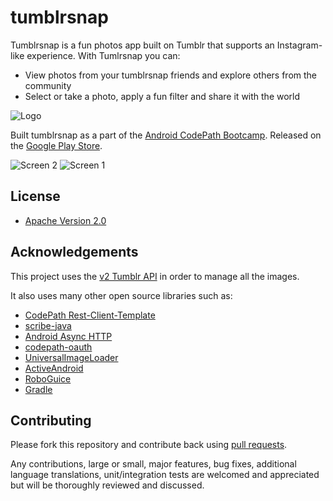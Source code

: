# tumblrsnap

Tumblrsnap is a fun photos app built on Tumblr that supports an Instagram-like experience. With Tumlrsnap you can:

  * View photos from your tumblrsnap friends and explore others from the community
  * Select or take a photo, apply a fun filter and share it with the world

![Logo](http://i.imgur.com/H3vBxl1.png)

Built tumblrsnap as a part of the [Android CodePath Bootcamp](http://thecodepath.com/androidbootcamp). Released on the [Google Play Store](https://play.google.com/store/apps/details?id=ua.com.vassiliev.tumblrclient&hl=en).

![Screen 2](http://i.imgur.com/zeFmmYm.png)
![Screen 1](http://i.imgur.com/GlXlQ57.png)

## License

* [Apache Version 2.0](http://www.apache.org/licenses/LICENSE-2.0.html)

## Acknowledgements

This project uses the [v2 Tumblr API](http://www.tumblr.com/docs/en/api/v2) in order to manage all the images.

It also uses many other open source libraries such as:

 * [CodePath Rest-Client-Template](https://github.com/thecodepath/android-rest-client-template)
 * [scribe-java](https://github.com/fernandezpablo85/scribe-java)
 * [Android Async HTTP](https://github.com/loopj/android-async-http)
 * [codepath-oauth](https://github.com/thecodepath/android-oauth-handler)
 * [UniversalImageLoader](https://github.com/nostra13/Android-Universal-Image-Loader)
 * [ActiveAndroid](https://github.com/pardom/ActiveAndroid)
 * [RoboGuice](https://github.com/roboguice/roboguice)
 * [Gradle](https://github.com/gradle/gradle)

## Contributing

Please fork this repository and contribute back using
[pull requests](https://github.com/thecodepath/tumblrsnap/pulls).

Any contributions, large or small, major features, bug fixes, additional
language translations, unit/integration tests are welcomed and appreciated
but will be thoroughly reviewed and discussed.